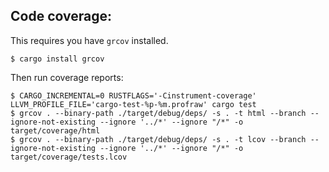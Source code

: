 ## Code coverage:

This requires you have `grcov` installed.

```
$ cargo install grcov
```

Then run coverage reports:

```
$ CARGO_INCREMENTAL=0 RUSTFLAGS='-Cinstrument-coverage' LLVM_PROFILE_FILE='cargo-test-%p-%m.profraw' cargo test
$ grcov . --binary-path ./target/debug/deps/ -s . -t html --branch --ignore-not-existing --ignore '../*' --ignore "/*" -o target/coverage/html
$ grcov . --binary-path ./target/debug/deps/ -s . -t lcov --branch --ignore-not-existing --ignore '../*' --ignore "/*" -o target/coverage/tests.lcov
```